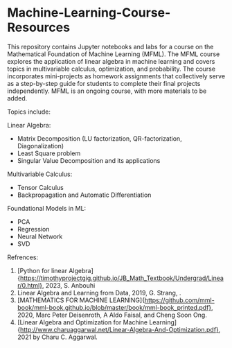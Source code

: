 # Machine-Learning-Course-Resources
This repository contains Jupyter notebooks and labs for a course on the Mathematical Foundation of Machine Learning (MFML). The MFML course explores the application of linear algebra in machine learning and covers topics in multivariable calculus, optimization, and probability. The course incorporates mini-projects as homework assignments that collectively serve as a step-by-step guide for students to complete their final projects independently. MFML is an ongoing course, with more materials to be added.

Topics include:

Linear Algebra:
- Matrix Decomposition (LU factorization, QR-factorization, Diagonalization)
- Least Square problem
- Singular Value Decomposition and its applications

Multivariable Calculus:
- Tensor Calculus
- Backpropagation and Automatic Differentiation

Foundational Models in ML:
- PCA
- Regression
- Neural Network
- SVD


Refrences: 
1. [Python for linear Algebra]{https://timothyprojectgig.github.io/JB_Math_Textbook/Undergrad/Linear/0.html}, 2023, S. Anbouhi
2. Linear Algebra and Learning from Data, 2019, G. Strang, .
3. [MATHEMATICS FOR MACHINE LEARNING]{https://github.com/mml-book/mml-book.github.io/blob/master/book/mml-book_printed.pdf}, 2020, Marc Peter Deisenroth, A Aldo Faisal, and Cheng Soon Ong.
4. [Linear Algebra and Optimization for Machine Learning]{http://www.charuaggarwal.net/Linear-Algebra-And-Optimization.pdf}, 2021 by Charu C. Aggarwal.
